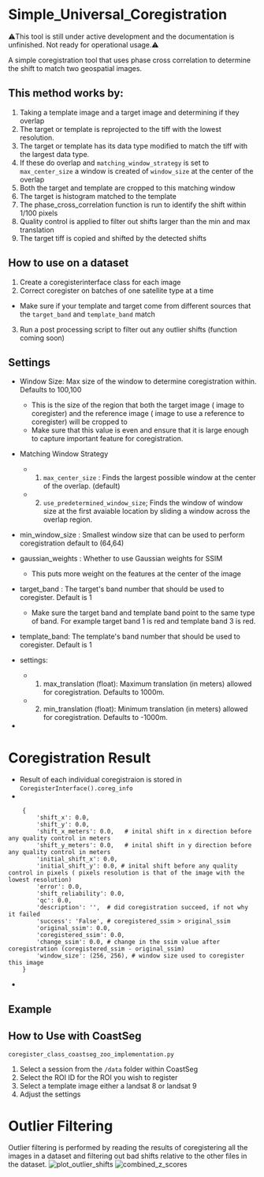 # Simple_Universal_Coregistration

⚠️This tool is still under active development and the documentation is unfinished. Not ready for operational usage.⚠️

A simple coregistration tool that uses phase cross correlation to determine the shift to match two geospatial images. 

## This method works by:
1. Taking a template image and a target image and determining if they overlap
2. The target or template is reprojected to the tiff with the lowest resolution.
3. The target or template has its data type modified to match the tiff with the largest data type.
4. If these do overlap and `matching_window_strategy` is set to `max_center_size` a window is created of `window_size` at the center of the overlap
5. Both the target and template are cropped to this matching window
6. The target is histogram matched to the template
7. The phase_cross_correlation function is run to identify the shift within 1/100 pixels
8. Quality control is applied to filter out shifts larger than the min and max translation 
9. The target tiff is copied and shifted by the detected shifts

## How to use on a dataset
1. Create a coregisterinterface class for each image
3. Correct coregister on batches of one satellite type at a time
- Make sure if your template and target come from different sources that the `target_band` and `template_band` match
3. Run a post processing script to filter out any outlier shifts (function coming soon)

## Settings
- Window Size: Max size of the window to determine coregistration within. Defaults to 100,100
  - This is the size of the region that both the target image ( image to coregister) and the reference image ( image to use a reference to coregister) will be cropped to
  - Make sure that this value is even and ensure that it is large enough to capture important feature for coregistration.
- Matching Window Strategy
  -   1.  `max_center_size` : Finds the largest possible window at the center of the overlap. (default)
  -   2. `use_predetermined_window_size`; Finds the window of window size at the first avaiable location by sliding a window across the overlap region.
- min_window_size : Smallest window size that can be used to perform coregistration default to (64,64)
- gaussian_weights : Whether to use Gaussian weights for SSIM
   - This puts more weight on the features at the center of the image
- target_band : The target's band number that should be used to coregister. Default is 1
    -   Make sure the target band and template band point to the same type of band. For example target band 1 is red and template band 3 is red.
- template_band: The template's band number that should be used to coregister. Default is 1
- settings:
  -   1. max_translation (float): Maximum translation (in meters) allowed for coregistration. Defaults to 1000m.
  -   2. min_translation (float): Minimum translation (in meters) allowed for coregistration. Defaults to -1000m.
            

- <todo explain rest of settings>

# Coregistration Result
- Result of each individual coregistraion is stored in `CoregisterInterface().coreg_info`
- 
```
    {
        'shift_x': 0.0,
        'shift_y': 0.0,
        'shift_x_meters': 0.0,   # inital shift in x direction before any quality control in meters
        'shift_y_meters': 0.0,   # inital shift in y direction before any quality control in meters
        'initial_shift_x': 0.0,
        'initial_shift_y': 0.0, # inital shift before any quality control in pixels ( pixels resolution is that of the image with the lowest resolution)
        'error': 0.0,
        'shift_reliability': 0.0, 
        'qc': 0.0,
        'description': '',  # did coregistration succeed, if not why it failed 
        'success': 'False', # coregistered_ssim > original_ssim
        'original_ssim': 0.0,
        'coregistered_ssim': 0.0,
        'change_ssim': 0.0, # change in the ssim value after coregistration (coregistered_ssim - original_ssim)
        'window_size': (256, 256), # window size used to coregister this image
    }
```
- 


## Example
<Show place>
<Show Settings>
<Show results and json file>
<Show Before and After>

## How to Use with CoastSeg
`coregister_class_coastseg_zoo_implementation.py`
1. Select a session from the `/data` folder within CoastSeg
2. Select the ROI ID for the ROI you wish to register
3. Select a template image either a landsat 8 or landsat 9
4. Adjust the settings
<Make an example>

# Outlier Filtering
Outlier filtering is performed by reading the results of coregistering all the images in a dataset and filtering out bad shifts relative to the other files in the dataset.
<Explain two method of outlier filtering>
![plot_outlier_shifts](https://github.com/user-attachments/assets/69f21601-4c22-4b75-ab98-bddc19e1b614)
![combined_z_scores](https://github.com/user-attachments/assets/fe6d3ce3-a080-41ed-b6ef-a6dcca0702e2)


